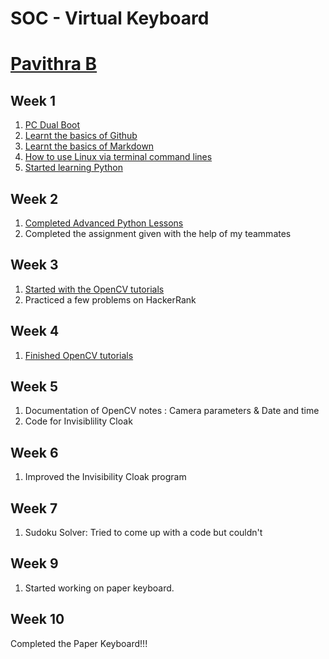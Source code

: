 # <p align=”center”> SOC - Virtual Keyboard </p>
# <p align=”center”> [Pavithra B](https://github.com/PavithraB10/Virtual_Keyboard.git) </p>

## Week 1

1. [PC Dual Boot](https://www.youtube.com/watch?v=u5QyjHIYwTQ)
2. [Learnt the basics of Github](https://guides.github.com/activities/hello-world/)
3. [Learnt the basics of Markdown](https://www.youtube.com/watch?v=bpdvNwvEeSE)
4. [How to use Linux via terminal command lines](https://github.com/learnbyexample/Linux_command_line)
5. [Started learning Python](https://docs.python.org/3/tutorial/)


## Week 2

1. [Completed Advanced Python Lessons](https://scipy-lectures.org/)
2. Completed the assignment given with the help of my teammates


## Week 3

1. [Started with the OpenCV tutorials](https://www.youtube.com/watch?v=kdLM6AOd2vc&list=PLS1QulWo1RIa7D1O6skqDQ-JZ1GGHKK-K)
2. Practiced a few problems on HackerRank


## Week 4

1. [Finished OpenCV tutorials](https://www.geeksforgeeks.org/opencv-python-tutorial/)


## Week 5

1. Documentation of OpenCV notes : Camera parameters & Date and time
2. Code for Invisiblility Cloak


## Week 6

1. Improved the Invisibility Cloak program


## Week 7

1. Sudoku Solver: Tried to come up with a code but couldn't


## Week 9

1. Started working on paper keyboard.

## Week 10

  Completed the Paper Keyboard!!!

